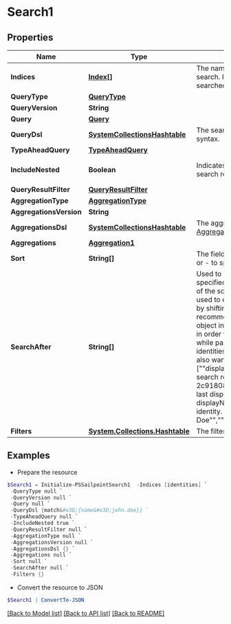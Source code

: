 # Search1
## Properties

Name | Type | Description | Notes
------------ | ------------- | ------------- | -------------
**Indices** | [**Index[]**](Index.md) | The names of the Elasticsearch indices in which to search. If none are provided, then all indices will be searched. | [optional] 
**QueryType** | [**QueryType**](QueryType.md) |  | [optional] 
**QueryVersion** | **String** |  | [optional] 
**Query** | [**Query**](Query.md) |  | [optional] 
**QueryDsl** | [**SystemCollectionsHashtable**](.md) | The search query using the Elasticsearch [Query DSL](https://www.elastic.co/guide/en/elasticsearch/reference/7.10/query-dsl.html) syntax. | [optional] 
**TypeAheadQuery** | [**TypeAheadQuery**](TypeAheadQuery.md) |  | [optional] 
**IncludeNested** | **Boolean** | Indicates whether nested objects from returned search results should be included. | [optional] [default to $true]
**QueryResultFilter** | [**QueryResultFilter**](QueryResultFilter.md) |  | [optional] 
**AggregationType** | [**AggregationType**](AggregationType.md) |  | [optional] 
**AggregationsVersion** | **String** |  | [optional] 
**AggregationsDsl** | [**SystemCollectionsHashtable**](.md) | The aggregation search query using Elasticsearch [Aggregations](https://www.elastic.co/guide/en/elasticsearch/reference/5.2/search-aggregations.html) syntax. | [optional] 
**Aggregations** | [**Aggregation1**](Aggregation1.md) |  | [optional] 
**Sort** | **String[]** | The fields to be used to sort the search results. Use + or - to specify the sort direction. | [optional] 
**SearchAfter** | **String[]** | Used to begin the search window at the values specified. This parameter consists of the last values of the sorted fields in the current record set. This is used to expand the Elasticsearch limit of 10K records by shifting the 10K window to begin at this value. It is recommended that you always include the ID of the object in addition to any other fields on this parameter in order to ensure you don&#39;t get duplicate results while paging. For example, when searching for identities, if you are sorting by displayName you will also want to include ID, for example [&quot;&quot;displayName&quot;&quot;, &quot;&quot;id&quot;&quot;].  If the last identity ID in the search result is 2c91808375d8e80a0175e1f88a575221 and the last displayName is &quot;&quot;John Doe&quot;&quot;, then using that displayName and ID will start a new search after this identity. The searchAfter value will look like [&quot;&quot;John Doe&quot;&quot;,&quot;&quot;2c91808375d8e80a0175e1f88a575221&quot;&quot;] | [optional] 
**Filters** | [**System.Collections.Hashtable**](ModelFilter.md) | The filters to be applied for each filtered field name. | [optional] 

## Examples

- Prepare the resource
```powershell
$Search1 = Initialize-PSSailpointSearch1  -Indices [identities] `
 -QueryType null `
 -QueryVersion null `
 -Query null `
 -QueryDsl {match&#x3D;{name&#x3D;john.doe}} `
 -TypeAheadQuery null `
 -IncludeNested true `
 -QueryResultFilter null `
 -AggregationType null `
 -AggregationsVersion null `
 -AggregationsDsl {} `
 -Aggregations null `
 -Sort null `
 -SearchAfter null `
 -Filters {}
```

- Convert the resource to JSON
```powershell
$Search1 | ConvertTo-JSON
```

[[Back to Model list]](../README.md#documentation-for-models) [[Back to API list]](../README.md#documentation-for-api-endpoints) [[Back to README]](../README.md)

